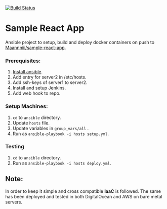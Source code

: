 [![Build Status](http://142.93.221.126:8080/buildStatus/icon?job=react-build)](http://142.93.221.126:8080/job/react-build/)
# Sample React App
Ansible project to setup, build and deploy docker containers on push to [Maannniii/sample-react-app](https://github.com/Maannniii/sample-react-app.git "Sample React App").

### Prerequisites:
1. [Install ansible](https://docs.ansible.com/ansible/latest/installation_guide/intro_installation.html).
2. Add entry for server2 in /etc/hosts.
3. Add ssh-keys of server1 to server2.
4. Install and setup Jenkins.
5. Add web hook to repo.

### Setup Machines:
1. `cd` to `ansible` directory.
2. Update `hosts` file.
3. Update variables in `group_vars/all` .
4. Run as `ansible-playbook -i hosts setup.yml`.

### Testing
1. `cd` to `ansible` directory.
2. Run as `ansible-playbook -i hosts deploy.yml`.

## Note:
In order to keep it simple and cross compatible **IaaC** is followed. The same has been deployed and tested in both DigitalOcean and AWS on bare metal servers.
